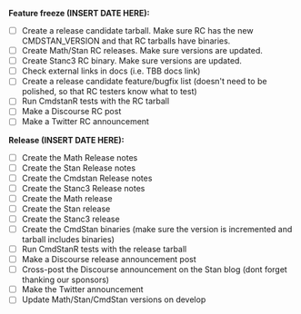 
**Feature freeze (INSERT DATE HERE):**
- [ ] Create a release candidate tarball. Make sure RC has the new CMDSTAN_VERSION and that RC tarballs have binaries.
- [ ] Create Math/Stan RC releases. Make sure versions are updated.
- [ ] Create Stanc3 RC binary. Make sure versions are updated.
- [ ] Check external links in docs (i.e. TBB docs link)
- [ ] Create a release candidate feature/bugfix list (doesn't need to be polished, so that RC testers know what to test)
- [ ] Run CmdstanR tests with the RC tarball
- [ ] Make a Discourse RC post
- [ ] Make a Twitter RC announcement

**Release (INSERT DATE HERE):**
- [ ] Create the Math Release notes
- [ ] Create the Stan Release notes
- [ ] Create the Cmdstan Release notes
- [ ] Create the Stanc3 Release notes
- [ ] Create the Math release
- [ ] Create the Stan release
- [ ] Create the Stanc3 release
- [ ] Create the CmdStan binaries (make sure the version is incremented and tarball includes binaries)
- [ ] Run CmdStanR tests with the release tarball
- [ ] Make a Discourse release announcement post
- [ ] Cross-post the Discourse announcement on the Stan blog (dont forget thanking our sponsors)
- [ ] Make the Twitter announcement
- [ ] Update Math/Stan/CmdStan versions on develop 